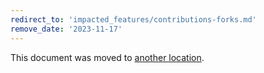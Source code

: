 ```yaml
---
redirect_to: 'impacted_features/contributions-forks.md'
remove_date: '2023-11-17'
---
```


This document was moved to [another location](impacted_features/contributions-forks.md).
